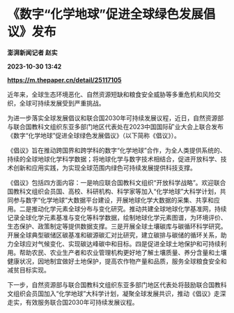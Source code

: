 # 《数字“化学地球”促进全球绿色发展倡议》发布
**澎湃新闻记者 赵实**

**2023-10-30 13:42**

**https://m.thepaper.cn/detail/25117105**

近年来，全球生态环境恶化、自然资源短缺和粮食安全威胁等多重危机和风险交织，全球可持续发展受到严重挑战。

为进一步落实全球发展倡议和联合国2030年可持续发展议程，近日，自然资源部与联合国教科文组织东亚多部门地区代表处在2023中国国际矿业大会上联合发布《数字“化学地球”促进全球绿色发展倡议》（以下简称《倡议》）。

《倡议》旨在推动跨国界和跨学科的数字“化学地球”合作，为全人类提供系统的、持续的全球地球化学科学数据；将地球化学与数字技术相结合，促进开放科学、技术创新和应用实践，为实现全球范围内绿色可持续发展提供科技支撑。

《倡议》包括四方面内容：一是响应联合国教科文组织“开放科学战略”。欢迎联合国教科文组织会员国、高校、科研机构、科学家等加入“化学地球”大科学计划，共同参与数字“化学地球”大数据平台建设，开展地球化学大数据的采集、共享和应用。二是推动化学元素全球分布与变化研究。推动共建全球地球化学基准网，持续记录全球化学元素基准与变化等科学数据，绘制地球化学元素图谱，为环境评价、生态保护、政策制定等提供数据支撑。三是开展全球土壤碳库与碳循环科学研究。开展全球典型碳储区碳基准和碳源碳汇对比研究，建立碳排与碳储的循环关系，助力全球应对气候变化、实现碳达峰碳中和目标。四是促进全球土地保护和可持续利用。帮助农民、农业生产者和农业管理机构更好地了解土壤质量、养分含量和土壤健康状况，因地制宜做好土地保护，提高农作物产量和品质，服务全球粮食安全和减贫目标实现。

下一步，自然资源部与联合国教科文组织东亚多部门地区代表处将鼓励联合国教科文组织会员国加入“化学地球”大科学计划，凝聚全球发展共识，推动《倡议》走深走实，有效服务联合国2030年可持续发展议程。